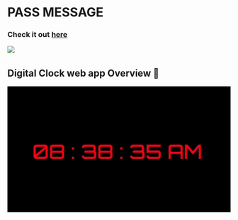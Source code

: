 # PASS MESSAGE

### Check it out [here](https://surajitpore0.github.io/Digital-clock/)

<img src = "https://forthebadge.com/images/badges/made-with-javascript.svg">

## Digital Clock web app Overview 👀

<!-- ![web app](./img/home.png) -->

![web app](./img/hh.gif)
